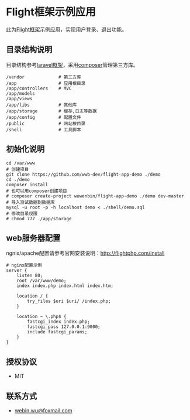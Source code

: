 Flight框架示例应用
==================

此为[Flight框架](http://flightphp.com/)示例应用，实现用户登录、退出功能。

## 目录结构说明

目录结构参考[laravel框架](http://laravel.com)，采用[composer](https://getcomposer.org/)管理第三方库。

```
/vendor             # 第三方库
/app                # 应用根目录
/app/controllers    # MVC
/app/models
/app/views
/app/libs           # 其他库
/app/storage        # 缓存,日志等数据
/app/config         # 配置文件
/public             # 网站根目录
/shell              # 工具脚本
```

## 初始化说明

```
cd /var/www
# 创建项目
git clone https://github.com/wwb-dev/flight-app-demo ./demo
cd ./demo
composer install
# 也可以用composer创建项目
# composer create-project wuwenbin/flight-app-demo ./demo dev-master
# 导入测试数据到数据库
mysql -u root -p -h localhost demo < ./shell/demo.sql
# 修改目录权限
# chmod 777 ./app/storage
```

## web服务器配置

ngnix/apache配置请参考官网安装说明：<http://flightphp.com/install>

```
# nginx配置示例
server {
    listen 80;
    root /var/www/demo;
    index index.php index.html index.htm;

    location / {
        try_files $uri $uri/ /index.php;
    }

    location ~ \.php$ {
        fastcgi_index index.php;
        fastcgi_pass 127.0.0.1:9000;
        include fastcgi_params;
    }
}
```

## 授权协议

* MIT

## 联系方式

* <webin.wu@foxmail.com>

